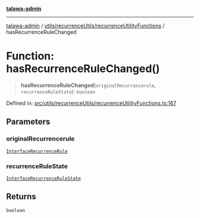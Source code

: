 [**talawa-admin**](../../../../README.md)

***

[talawa-admin](../../../../README.md) / [utils/recurrenceUtils/recurrenceUtilityFunctions](../README.md) / hasRecurrenceRuleChanged

# Function: hasRecurrenceRuleChanged()

> **hasRecurrenceRuleChanged**(`originalRecurrencerule`, `recurrenceRuleState`): `boolean`

Defined in: [src/utils/recurrenceUtils/recurrenceUtilityFunctions.ts:167](https://github.com/gautam-divyanshu/talawa-admin/blob/619e831a8e34de2906df3277eb6df8b5309fb2fc/src/utils/recurrenceUtils/recurrenceUtilityFunctions.ts#L167)

## Parameters

### originalRecurrencerule

[`InterfaceRecurrenceRule`](../../recurrenceTypes/interfaces/InterfaceRecurrenceRule.md)

### recurrenceRuleState

[`InterfaceRecurrenceRuleState`](../../recurrenceTypes/interfaces/InterfaceRecurrenceRuleState.md)

## Returns

`boolean`

